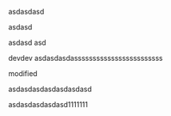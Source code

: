 asdasdasd

asdasd

asdasd
asd

devdev
asdasdasdassssssssssssssssssssssss

modified

asdasdasdasdasdasdasd

asdasdasdasdasd1111111